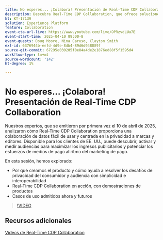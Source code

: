 ```yaml
---
title: No esperes... ¡Colabora! Presentación de Real-Time CDP Collaboration
description: Descubra Real-Time CDP Collaboration, que ofrece soluciones de datos centradas en la privacidad para marcas y editores a fin de mejorar la activación de audiencias, maximizar los ingresos publicitarios y optimizar los esfuerzos de medios de pago, con demostraciones de productos, perspectivas de expertos y próximos casos de uso.
kt: KT-17139
solution: Experience Platform
feature: Collaboration
event-cta-url-live: https://www.youtube.com/live/OPRzvdLUu7E
event-start-time: 2025-04-10 09:00-8
event-guests: Doug Moore, Nina Caruso, Clayton Smith
exl-id: 6376944b-eefd-4d9e-8db4-89d6d948889f
source-git-commit: 67295e039205f8e84a4de2e1876ed88f5f1595d4
workflow-type: tm+mt
source-wordcount: '142'
ht-degree: 1%

---
```


# No esperes... ¡Colabora! Presentación de Real-Time CDP Collaboration

Nuestros expertos, que se emitieron por primera vez el 10 de abril de 2025, analizaron cómo Real-Time CDP Collaboration proporciona una colaboración de datos fácil de usar y centrada en la privacidad a marcas y editores. Disponible para los clientes de EE. UU., puede descubrir, activar y medir audiencias para maximizar los ingresos publicitarios y potenciar los esfuerzos de medios de pago al ritmo del marketing de pago.

En esta sesión, hemos explorado:

* Por qué creamos el producto y cómo ayuda a resolver los desafíos de privacidad del consumidor y audiencia con simplicidad e interoperabilidad
* Real-Time CDP Collaboration en acción, con demostraciones de productos
* Casos de uso admitidos ahora y futuros

>[!VIDEO](https://video.tv.adobe.com/v/3457557/?quality=12&learn=on)

## Recursos adicionales

[Vídeos de Real-Time CDP Collaboration](https://experienceleague.adobe.com/en/docs/platform-learn/tutorials/collaboration/real-time-cdp-collaboration-overview)
